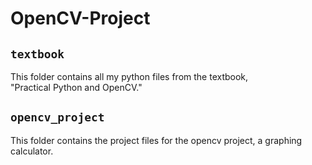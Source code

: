 # OpenCV-Project

<h2><code>textbook</code></h2>
<p>
This folder contains all my python files from the textbook, <br>
"Practical Python and OpenCV."
</p>

<h2><code>opencv_project</code></h2>
<p>
This folder contains the project files for the opencv project, a graphing calculator.
</p>
